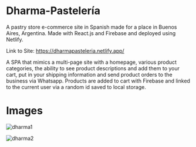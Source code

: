 # Dharma-Pastelería
A pastry store e-commerce site in Spanish made for a place in Buenos Aires, Argentina. Made with React.js and Firebase and deployed using Netlify.

Link to Site: https://dharmapasteleria.netlify.app/

A SPA that mimics a multi-page site with a homepage, various product categories, the ability to see product descriptions and add them to your cart, put in your shipping information and send product orders to the business via Whatsapp. Products are added to cart with Firebase and linked to the current user via a random id saved to local storage.

# Images

![dharma1](https://user-images.githubusercontent.com/61069716/177702716-9ae5d1ee-a019-4c38-80b4-a9bd2e257221.png)

![dharma2](https://user-images.githubusercontent.com/61069716/177702724-92f8a88b-e7d3-4aa1-82dd-210d72be5436.png)
